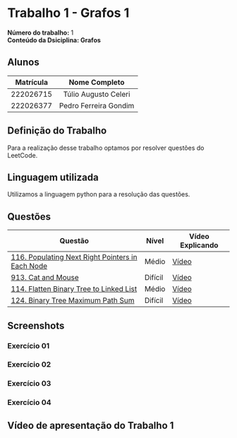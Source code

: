 # Trabalho 1 - Grafos 1

**Número do trabalho:** 1 <br>
**Conteúdo da Dsiciplina: Grafos**

## Alunos

| Matrícula |        Nome Completo       |
|:---------:|:-------------:|
| 222026715 | Túlio Augusto Celeri |
| 222026377 | Pedro Ferreira Gondim  |

## Definição do Trabalho

Para a realização desse trabalho optamos por resolver questões do LeetCode.

## Linguagem utilizada

Utilizamos a linguagem python para a resolução das questões.

## Questões

| Questão | Nível  | Vídeo Explicando |
|---------|--------|------------------|
| [116. Populating Next Right Pointers in Each Node](https://leetcode.com/problems/populating-next-right-pointers-in-each-node/description/?envType=problem-list-v2&envId=breadth-first-search) | Médio | [Vídeo](https://unbbr-my.sharepoint.com/:v:/g/personal/222026715_aluno_unb_br/EetH1GcIbUNHuUXZBqmeLQgB_r1y4v_ZIK_xWK_nvjZJ0A?nav=eyJyZWZlcnJhbEluZm8iOnsicmVmZXJyYWxBcHAiOiJPbmVEcml2ZUZvckJ1c2luZXNzIiwicmVmZXJyYWxBcHBQbGF0Zm9ybSI6IldlYiIsInJlZmVycmFsTW9kZSI6InZpZXciLCJyZWZlcnJhbFZpZXciOiJNeUZpbGVzTGlua0NvcHkifX0&e=YeQYgn) |
| [913. Cat and Mouse](https://leetcode.com/problems/cat-and-mouse/description/?envType=problem-list-v2&envId=topological-sort) | Difícil | [Vídeo](https://unbbr-my.sharepoint.com/:v:/g/personal/222026715_aluno_unb_br/EZ1d14pn3FRJgViMZT8gWb4BPECe-c47Hxw51zFsl8rFnA?nav=eyJyZWZlcnJhbEluZm8iOnsicmVmZXJyYWxBcHAiOiJPbmVEcml2ZUZvckJ1c2luZXNzIiwicmVmZXJyYWxBcHBQbGF0Zm9ybSI6IldlYiIsInJlZmVycmFsTW9kZSI6InZpZXciLCJyZWZlcnJhbFZpZXciOiJNeUZpbGVzTGlua0NvcHkifX0&e=OsM67R) |
| [114. Flatten Binary Tree to Linked List](https://leetcode.com/problems/flatten-binary-tree-to-linked-list/description/?envType=problem-list-v2&envId=depth-first-search) | Médio | [Vídeo]() |
| [124. Binary Tree Maximum Path Sum](https://leetcode.com/problems/binary-tree-maximum-path-sum/description/?envType=problem-list-v2&envId=depth-first-search) | Difícil | [Vídeo]() |



## Screenshots

### Exercício 01 

### Exercício 02 

### Exercício 03 

### Exercício 04

## Vídeo de apresentação do Trabalho 1
